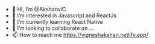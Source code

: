 - 👋 Hi, I’m @AkshanviC
- 👀 I’m interested in Javascript and ReactJs
- 🌱 I’m currently learning React Native
- 💞️ I’m looking to collaborate on ...
- 📫 How to reach me https://vigneshakshan.netlify.app/

<!---
AkshanviC/AkshanviC is a ✨ special ✨ repository because its `README.md` (this file) appears on your GitHub profile.
You can click the Preview link to take a look at your changes.
--->
